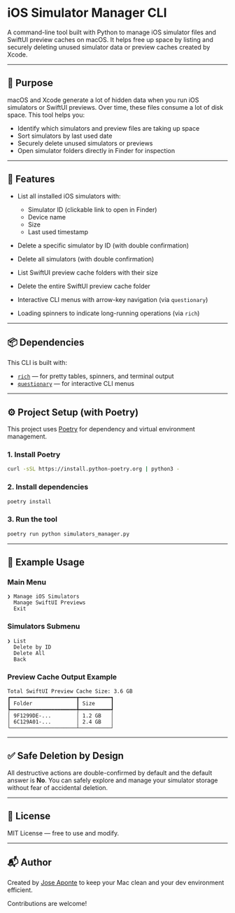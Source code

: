 # iOS Simulator Manager CLI

A command-line tool built with Python to manage iOS simulator files and SwiftUI preview caches on macOS. It helps free up space by listing and securely deleting unused simulator data or preview caches created by Xcode.

---

## 🚀 Purpose

macOS and Xcode generate a lot of hidden data when you run iOS simulators or SwiftUI previews. Over time, these files consume a lot of disk space. This tool helps you:

* Identify which simulators and preview files are taking up space
* Sort simulators by last used date
* Securely delete unused simulators or previews
* Open simulator folders directly in Finder for inspection

---

## 🧰 Features

* List all installed iOS simulators with:

  * Simulator ID (clickable link to open in Finder)
  * Device name
  * Size
  * Last used timestamp
* Delete a specific simulator by ID (with double confirmation)
* Delete all simulators (with double confirmation)
* List SwiftUI preview cache folders with their size
* Delete the entire SwiftUI preview cache folder
* Interactive CLI menus with arrow-key navigation (via `questionary`)
* Loading spinners to indicate long-running operations (via `rich`)

---

## 📦 Dependencies

This CLI is built with:

* [`rich`](https://github.com/Textualize/rich) — for pretty tables, spinners, and terminal output
* [`questionary`](https://github.com/tmbo/questionary) — for interactive CLI menus

---

## ⚙️ Project Setup (with Poetry)

This project uses [Poetry](https://python-poetry.org/) for dependency and virtual environment management.

### 1. Install Poetry

```bash
curl -sSL https://install.python-poetry.org | python3 -
```

### 2. Install dependencies

```bash
poetry install
```

### 3. Run the tool

```bash
poetry run python simulators_manager.py
```

---

## 🧪 Example Usage

### Main Menu

```shell
❯ Manage iOS Simulators
  Manage SwiftUI Previews
  Exit
```

### Simulators Submenu

```shell
❯ List
  Delete by ID
  Delete All
  Back
```

### Preview Cache Output Example

```
Total SwiftUI Preview Cache Size: 3.6 GB
┏━━━━━━━━━━━━━━━━━━━━━┳━━━━━━━━━━┓
┃ Folder              ┃ Size     ┃
┡━━━━━━━━━━━━━━━━━━━━━╇━━━━━━━━━━┩
│ 9F1299DE-...        │ 1.2 GB   │
│ 6C129A01-...        │ 2.4 GB   │
└─────────────────────┴──────────┘
```

---

## ✅ Safe Deletion by Design

All destructive actions are double-confirmed by default and the default answer is **No**. You can safely explore and manage your simulator storage without fear of accidental deletion.

---

## 🧾 License

MIT License — free to use and modify.

---

## 📬 Author

Created by [Jose Aponte](https://github.com/joseaponte) to keep your Mac clean and your dev environment efficient.

Contributions are welcome!
